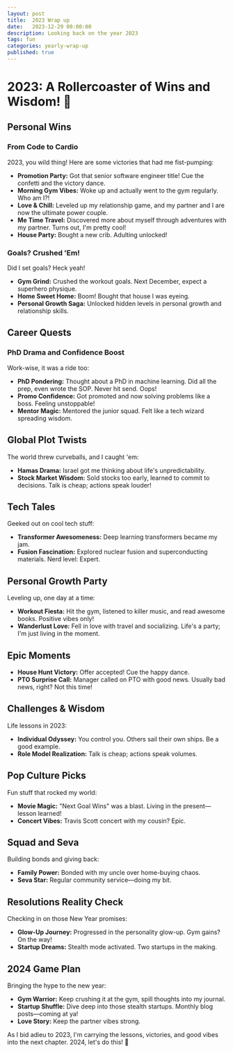 ```yaml
---
layout: post
title:  2023 Wrap up
date:   2023-12-29 00:00:00
description: Looking back on the year 2023
tags: fun
categories: yearly-wrap-up
published: true
---
```


# 2023: A Rollercoaster of Wins and Wisdom! 🚀

## Personal Wins

### From Code to Cardio

2023, you wild thing! Here are some victories that had me fist-pumping:

- **Promotion Party:** Got that senior software engineer title! Cue the confetti and the victory dance.
- **Morning Gym Vibes:** Woke up and actually went to the gym regularly. Who am I?!
- **Love & Chill:** Leveled up my relationship game, and my partner and I are now the ultimate power couple.
- **Me Time Travel:** Discovered more about myself through adventures with my partner. Turns out, I'm pretty cool!
- **House Party:** Bought a new crib. Adulting unlocked!

### Goals? Crushed 'Em!

Did I set goals? Heck yeah!

- **Gym Grind:** Crushed the workout goals. Next December, expect a superhero physique.
- **Home Sweet Home:** Boom! Bought that house I was eyeing.
- **Personal Growth Saga:** Unlocked hidden levels in personal growth and relationship skills.

## Career Quests

### PhD Drama and Confidence Boost

Work-wise, it was a ride too:

- **PhD Pondering:** Thought about a PhD in machine learning. Did all the prep, even wrote the SOP. Never hit send. Oops!
- **Promo Confidence:** Got promoted and now solving problems like a boss. Feeling unstoppable!
- **Mentor Magic:** Mentored the junior squad. Felt like a tech wizard spreading wisdom.

## Global Plot Twists

The world threw curveballs, and I caught 'em:

- **Hamas Drama:** Israel got me thinking about life's unpredictability.
- **Stock Market Wisdom:** Sold stocks too early, learned to commit to decisions. Talk is cheap; actions speak louder!

## Tech Tales

Geeked out on cool tech stuff:

- **Transformer Awesomeness:** Deep learning transformers became my jam.
- **Fusion Fascination:** Explored nuclear fusion and superconducting materials. Nerd level: Expert.

## Personal Growth Party

Leveling up, one day at a time:

- **Workout Fiesta:** Hit the gym, listened to killer music, and read awesome books. Positive vibes only!
- **Wanderlust Love:** Fell in love with travel and socializing. Life's a party; I'm just living in the moment.

## Epic Moments

- **House Hunt Victory:** Offer accepted! Cue the happy dance.
- **PTO Surprise Call:** Manager called on PTO with good news. Usually bad news, right? Not this time!

## Challenges & Wisdom

Life lessons in 2023:

- **Individual Odyssey:** You control you. Others sail their own ships. Be a good example.
- **Role Model Realization:** Talk is cheap; actions speak volumes.

## Pop Culture Picks

Fun stuff that rocked my world:

- **Movie Magic:** "Next Goal Wins" was a blast. Living in the present—lesson learned!
- **Concert Vibes:** Travis Scott concert with my cousin? Epic.

## Squad and Seva

Building bonds and giving back:

- **Family Power:** Bonded with my uncle over home-buying chaos.
- **Seva Star:** Regular community service—doing my bit.

## Resolutions Reality Check

Checking in on those New Year promises:

- **Glow-Up Journey:** Progressed in the personality glow-up. Gym gains? On the way!
- **Startup Dreams:** Stealth mode activated. Two startups in the making.

## 2024 Game Plan

Bringing the hype to the new year:

- **Gym Warrior:** Keep crushing it at the gym, spill thoughts into my journal.
- **Startup Shuffle:** Dive deep into those stealth startups. Monthly blog posts—coming at ya!
- **Love Story:** Keep the partner vibes strong.

As I bid adieu to 2023, I'm carrying the lessons, victories, and good vibes into the next chapter. 2024, let's do this! 🚀
